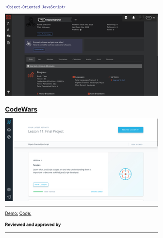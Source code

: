 
```diff
+Object-Oriented JavaScript+
```
</h2>


![img](/task_js_oop/img/CodeWars.png)

[CodeWars](https://www.codewars.com/users/maxovsanyuk)
---------------------------------------------------------------------------------------

![img](/task_js_oop/img/Ud.png)

---------------------------------------------------------------------------------------

[Demo:](https://maxovsanyuk.github.io/frogger/)
[Code:](https://github.com/maxovsanyuk/frontend-2019-homeworks/blob/js-frogger/submissions/maxovsanyuk/js-frogger/js/app.js)

#### Reviewed and approved by 

---------------------------------------------------------------------------------------